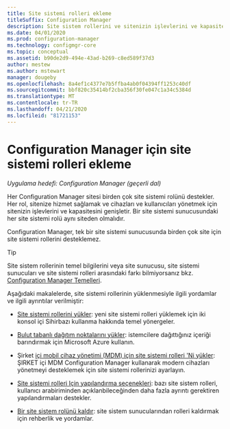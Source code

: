 ```yaml
---
title: Site sistemi rolleri ekleme
titleSuffix: Configuration Manager
description: Site sistem rollerini ve sitenizin işlevlerini ve kapasitesini genişletmek için nasıl ekleneceğini Configuration Manager anlayın.
ms.date: 04/01/2020
ms.prod: configuration-manager
ms.technology: configmgr-core
ms.topic: conceptual
ms.assetid: b90de2d9-494e-43ad-b269-c8ed589f37d3
author: mestew
ms.author: mstewart
manager: dougeby
ms.openlocfilehash: 8a4ef1c4377e7b5ffba4ab0f04394ff1253c40df
ms.sourcegitcommit: bbf820c35414bf2cba356f30fe047c1a34c5384d
ms.translationtype: MT
ms.contentlocale: tr-TR
ms.lasthandoff: 04/21/2020
ms.locfileid: "81721153"
---
```

# <a name="add-site-system-roles-for-configuration-manager"></a>Configuration Manager için site sistemi rolleri ekleme

*Uygulama hedefi: Configuration Manager (geçerli dal)*

Her Configuration Manager sitesi birden çok site sistemi rolünü destekler. Her rol, sitenize hizmet sağlamak ve cihazları ve kullanıcıları yönetmek için sitenizin işlevlerini ve kapasitesini genişletir. Bir site sistemi sunucusundaki her site sistemi rolü aynı siteden olmalıdır.

Configuration Manager, tek bir site sistemi sunucusunda birden çok site için site sistemi rollerini desteklemez.

> [!TIP]
> Site sistem rollerinin temel bilgilerini veya site sunucusu, site sistemi sunucuları ve site sistemi rolleri arasındaki farkı bilmiyorsanız bkz. [Configuration Manager Temelleri](../../../understand/fundamentals.md).

Aşağıdaki makalelerde, site sistemi rollerinin yüklenmesiyle ilgili yordamlar ve ilgili ayrıntılar verilmiştir:

- [Site sistemi rollerini yükler](install-site-system-roles.md): yeni site sistemi rolleri yüklemek için iki konsol içi Sihirbazı kullanma hakkında temel yönergeler.

- [Bulut tabanlı dağıtım noktalarını yükler](install-cloud-based-distribution-points-in-microsoft-azure.md): istemcilere dağıttığınız içeriği barındırmak için Microsoft Azure kullanın.

- Şirket [içi mobil cihaz yönetimi (MDM) için site sistemi rolleri 'Ni yükler](../../../../mdm/get-started/install-site-system-roles-for-on-premises-mdm.md): ŞIRKET içi MDM Configuration Manager kullanarak modern cihazları yönetmeyi desteklemek için site sistemi rollerinizi ayarlayın.

- [Site sistemi rolleri Için yapılandırma seçenekleri](configuration-options-for-site-system-roles.md): bazı site sistem rolleri, kullanıcı arabiriminden açıklanbileceğinden daha fazla ayrıntı gerektiren yapılandırmaları destekler.

- [Bir site sistem rolünü kaldır](../install/uninstall-sites-and-hierarchies.md#bkmk_role): site sistem sunucularından rolleri kaldırmak için rehberlik ve yordamlar.

